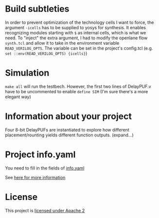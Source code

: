 # Build subtleties
In order to prevent optimization of the technology cells I want to force, the argument `-icells` has to be supplied to yosys for synthesis. It enables recognizing modules starting with `$` as internal cells, which is what we need. To "inject" the extra argument, I had to modify the openlane flow `synth.tcl` and allow it to take in the environment variable `READ_VERILOG_OPTS`. The variable can be set in the project's config.tcl (e.g. `set ::env(READ_VERILOG_OPTS) {icells}`)

# Simulation
`make all` will run the testbech. However, the first two lines of DelayPUF.v have to be uncommented to enable `define SIM` (I'm sure there's a more elegant way)

# Information about your project

Four 8-bit DelayPUFs are instantiated to explore how different placement/rounting yields different function outputs. (expand...)

# Project info.yaml

You need to fill in the fields of [info.yaml](info.yaml)

See [here for more information](https://github.com/mattvenn/multi_project_tools/blob/main/docs/project_spec.md)

# License

This project is [licensed under Apache 2](LICENSE)
